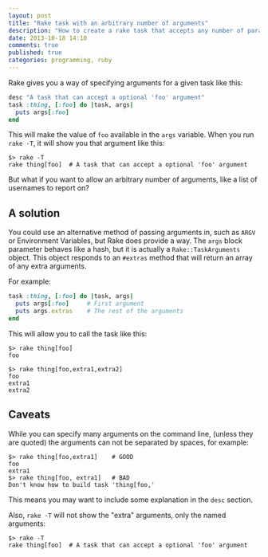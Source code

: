```yaml
---
layout: post
title: "Rake task with an arbitrary number of arguments"
description: "How to create a rake task that accepts any number of parameters, instead of just the named arguments"
date: 2013-10-18 14:10
comments: true
published: true
categories: programming, ruby
---
```


Rake gives you a way of specifying arguments for a given task like this:

```ruby
desc "A task that can accept a optional 'foo' argument"
task :thing, [:foo] do |task, args|
  puts args[:foo]
end
```

This will make the value of `foo` available in the `args` variable.
When you run `rake -T`, it will show you that argument like this:

    $> rake -T
    rake thing[foo]  # A task that can accept a optional 'foo' argument

But what if you want to allow an arbitrary number of arguments, like a list of
usernames to report on?

A solution
----------

You could use an alternative method of passing arguments in, such as `ARGV` or
Environment Variables, but Rake does provide a way.
The `args` block parameter behaves like a hash, but it is actually a
`Rake::TaskArguments` object. This object responds to an `#extras` method that
will return an array of any extra arguments.

For example:

```ruby
task :thing, [:foo] do |task, args|
  puts args[:foo]     # First argument
  puts args.extras    # The rest of the arguments
end
```

This will allow you to call the task like this:

    $> rake thing[foo]
    foo

    $> rake thing[foo,extra1,extra2]
    foo
    extra1
    extra2

Caveats
-------

While you can specify many arguments on the command line, (unless they are
quoted) the arguments can not be separated by spaces, for example:

    $> rake thing[foo,extra1]    # GOOD
    foo
    extra1
    $> rake thing[foo, extra1]   # BAD
    Don't know how to build task 'thing[foo,'

This means you may want to include some explanation in the `desc` section.

Also, `rake -T` will not show the "extra" arguments, only the named arguments:

    $> rake -T
    rake thing[foo]  # A task that can accept a optional 'foo' argument
